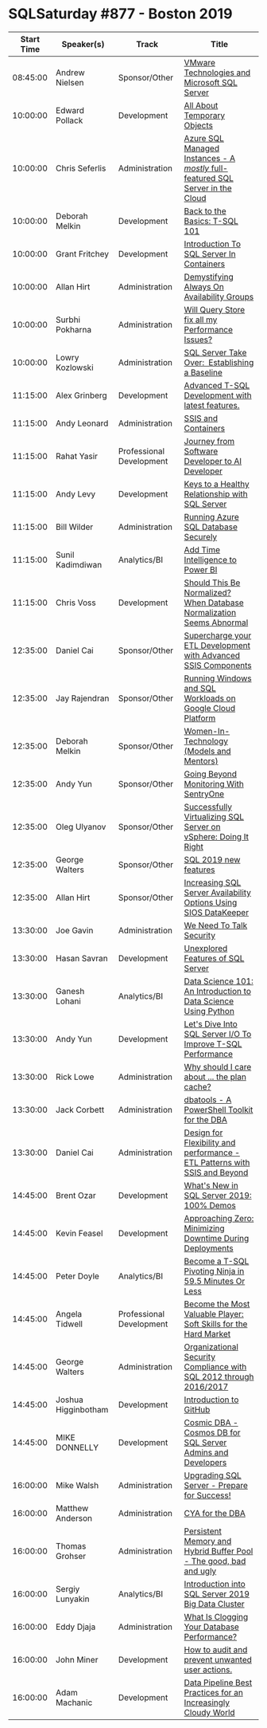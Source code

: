 # SQLSaturday #877 - Boston 2019
Start Time|Speaker(s)|Track|Title
---|---|---|---
08:45:00|Andrew Nielsen|Sponsor/Other|[VMware Technologies and Microsoft SQL Server](98392.md)
10:00:00|Edward Pollack|Development|[All About Temporary Objects](91605.md)
10:00:00|Chris Seferlis|Administration|[Azure SQL Managed Instances - A *mostly* full-featured SQL Server in the Cloud](91850.md)
10:00:00|Deborah Melkin|Development|[Back to the Basics: T-SQL 101](94857.md)
10:00:00|Grant Fritchey|Development|[Introduction To SQL Server In Containers](95522.md)
10:00:00|Allan Hirt|Administration|[Demystifying Always On Availability Groups](95669.md)
10:00:00|Surbhi Pokharna|Administration|[Will Query Store fix all my Performance Issues?](96139.md)
10:00:00|Lowry Kozlowski|Administration|[SQL Server Take Over:  Establishing a Baseline](96144.md)
11:15:00|Alex Grinberg|Development|[Advanced T-SQL Development with latest features.](91608.md)
11:15:00|Andy Leonard|Administration|[SSIS and Containers](93215.md)
11:15:00|Rahat Yasir|Professional Development|[Journey from Software Developer to AI Developer](95569.md)
11:15:00|Andy Levy|Development|[Keys to a Healthy Relationship with SQL Server](95925.md)
11:15:00|Bill Wilder|Administration|[Running Azure SQL Database Securely](96080.md)
11:15:00|Sunil Kadimdiwan|Analytics/BI|[Add Time Intelligence to Power BI](96092.md)
11:15:00|Chris Voss|Development|[Should This Be Normalized? When Database Normalization Seems Abnormal](96140.md)
12:35:00|Daniel Cai|Sponsor/Other|[Supercharge your ETL Development with Advanced SSIS Components](96764.md)
12:35:00|Jay Rajendran|Sponsor/Other|[Running Windows and SQL Workloads on Google Cloud Platform](97993.md)
12:35:00|Deborah Melkin|Sponsor/Other|[Women-In-Technology (Models and Mentors)](97997.md)
12:35:00|Andy Yun|Sponsor/Other|[Going Beyond Monitoring With SentryOne](98356.md)
12:35:00|Oleg Ulyanov|Sponsor/Other|[Successfully Virtualizing SQL Server on vSphere: Doing It Right](98382.md)
12:35:00|George Walters|Sponsor/Other|[SQL 2019 new features](98500.md)
12:35:00|Allan Hirt|Sponsor/Other|[Increasing SQL Server Availability Options Using SIOS DataKeeper](98548.md)
13:30:00|Joe Gavin|Administration|[We Need To Talk Security](93553.md)
13:30:00|Hasan Savran|Development|[Unexplored Features of SQL Server](93751.md)
13:30:00|Ganesh Lohani|Analytics/BI|[Data Science 101: An Introduction to Data Science Using Python](94843.md)
13:30:00|Andy Yun|Development|[Let's Dive Into SQL Server I/O To Improve T-SQL Performance](95500.md)
13:30:00|Rick Lowe|Administration|[Why should I care about ... the plan cache?](96102.md)
13:30:00|Jack Corbett|Administration|[dbatools - A PowerShell Toolkit for the DBA](96425.md)
13:30:00|Daniel Cai|Administration|[Design for Flexibility and performance - ETL Patterns with SSIS and Beyond](98023.md)
14:45:00|Brent Ozar|Development|[What's New in SQL Server 2019: 100% Demos](91659.md)
14:45:00|Kevin Feasel|Development|[Approaching Zero:  Minimizing Downtime During Deployments](93279.md)
14:45:00|Peter Doyle|Analytics/BI|[Become a T-SQL Pivoting Ninja in 59.5 Minutes Or Less](93658.md)
14:45:00|Angela Tidwell|Professional Development|[Become the Most Valuable Player: Soft Skills for the Hard Market](93684.md)
14:45:00|George Walters|Administration|[Organizational Security  Compliance with SQL 2012 through 2016/2017](94526.md)
14:45:00|Joshua Higginbotham|Development|[Introduction to GitHub](94565.md)
14:45:00|MIKE DONNELLY|Development|[Cosmic DBA - Cosmos DB for SQL Server Admins and Developers](96004.md)
16:00:00|Mike Walsh|Administration|[Upgrading SQL Server - Prepare for Success!](91736.md)
16:00:00|Matthew Anderson|Administration|[CYA for the DBA](92341.md)
16:00:00|Thomas Grohser|Administration|[Persistent Memory and Hybrid Buffer Pool - The good, bad and ugly](93476.md)
16:00:00|Sergiy Lunyakin|Analytics/BI|[Introduction into SQL Server 2019 Big Data Cluster](95547.md)
16:00:00|Eddy Djaja|Administration|[What Is Clogging Your Database Performance?](95570.md)
16:00:00|John Miner|Development|[How to audit and prevent unwanted user actions.](95698.md)
16:00:00|Adam Machanic|Development|[Data Pipeline Best Practices for an Increasingly Cloudy World](96721.md)
